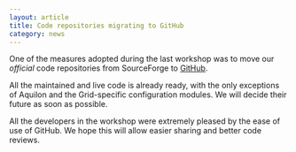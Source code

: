 ```yaml
---
layout: article
title: Code repositories migrating to GitHub
category: news
---
```


One of the measures adopted during the last workshop was to move our
_official_ code repositories from SourceForge to
[GitHub](https://github.com/quattor).

All the maintained and live code is already ready, with the only
exceptions of Aquilon and the Grid-specific configuration modules.  We
will decide their future as soon as possible.

All the developers in the workshop were extremely pleased by the ease
of use of GitHub.  We hope this will allow easier sharing and better
code reviews.
